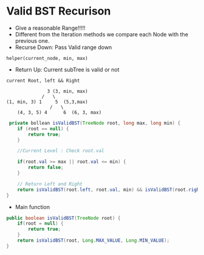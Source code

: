 # Valid BST Recurison
- Give a reasonable Range!!!!!
- Different from the Iteration methods we compare each Node with the previous one.
- Recurse Down: Pass Valid range down


```
helper(current_node, min, max)
```
- Return Up: Current subTree is valid or not
```
current Root, left && Right
```

```
               3 (3, min, max)
             /   \
(1, min, 3) 1     5  (5,3,max)
                /   \
    (4, 3, 5) 4      6  (6, 3, max)
```

```java
 private bollean isValidBST(TreeNode root, long max, long min) {
    if (root == null) {
        return true;
    }

    //Current Level : Check root.val

    if(root.val >= max || root.val <= min) {
        return false;
    }

    // Return Left and Right
    return isValidBST(root.left, root.val, min) && isValidBST(root.right, max, root.val); 
}
```

- Main function
```java
public boolean isValidBST(TreeNode root) {
    if(root = null) {
        return true;
    }
    return isValidBST(root, Long.MAX_VALUE, Long.MIN_VALUE);
}
```


